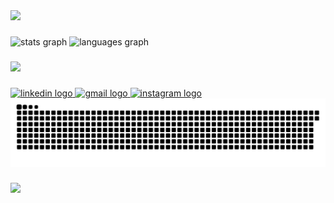 <img src="https://capsule-render.vercel.app/api?type=waving&height=250&section=header&color=0:50abc6,100:67dcff&fontColor=fafafa&text=Lucas%20Ferreira&fontSize=50&animation=fadeIn&fontAlignY=38&desc=Desenvolvedor%20full-stack%20e%20QA&descAlignY=51&descAlign=53" />

###

<div align="left">
  <img src="https://github-readme-stats.vercel.app/api?username=LuscasPng&hide_title=true&hide_rank=false&show_icons=true&include_all_commits=true&count_private=true&disable_animations=false&theme=react&locale=en&hide_border=true" height="150" alt="stats graph" />
  <img src="https://github-readme-stats.vercel.app/api/top-langs?username=LuscasPng&locale=en&hide_title=false&layout=compact&langs_count=4&theme=react&hide_border=true&card_width=390" height="150" alt="languages graph" />
</div>

###

###

<p align="left">
  <img src="https://skillicons.dev/icons?i=html,css,js,ts,react,next,vite,tailwind,nodejs,vercel,php,docker,mysql,mongo,wordpress,grafana,git,github,cypress,figma)](https://skillicons.dev">
</p>

###

<div align="left">
  <a href="https://www.linkedin.com/in/lucas-ferreira-821739275/">
    <img src="https://img.shields.io/static/v1?message=LinkedIn&logo=linkedin&label=&color=0077B5&logoColor=white&labelColor=&style=for-the-badge" height="35" alt="linkedin logo" />
  </a>
  <a href="mailto:luscas.png@gmail.com">
    <img src="https://img.shields.io/static/v1?message=Gmail&logo=gmail&label=&color=D14836&logoColor=white&labelColor=&style=for-the-badge" height="35" alt="gmail logo" />
  </a>
  <a href="https://www.instagram.com/luscas.png/">
    <img src="https://img.shields.io/static/v1?message=Instagram&logo=instagram&label=&color=E4405F&logoColor=white&labelColor=&style=for-the-badge" height="35" alt="instagram logo" />
  </a>
</div>

<div align="left">
  <img src="https://raw.githubusercontent.com/LuscasPng/LuscasPng/output/snake.svg" alt="Snake animation" />
</div>

###

<p align="left">
  <img src="https://capsule-render.vercel.app/api?type=waving&height=80&section=footer&color=0:50abc6,100:67dcff" />
</p>



